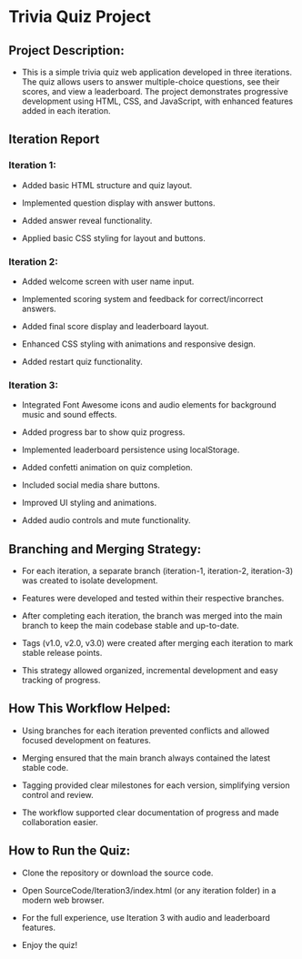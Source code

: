 # Trivia Quiz Project

## Project Description:
- This is a simple trivia quiz web application developed in three iterations. The quiz allows users to answer multiple-choice questions, see their scores, and view a leaderboard. The project demonstrates progressive development using HTML, CSS, and JavaScript, with enhanced features added in each iteration.

## Iteration Report
### Iteration 1:

- Added basic HTML structure and quiz layout.

- Implemented question display with answer buttons.

- Added answer reveal functionality.

- Applied basic CSS styling for layout and buttons.

### Iteration 2:

- Added welcome screen with user name input.

- Implemented scoring system and feedback for correct/incorrect answers.

- Added final score display and leaderboard layout.

- Enhanced CSS styling with animations and responsive design.

- Added restart quiz functionality.

### Iteration 3:

- Integrated Font Awesome icons and audio elements for background music and sound effects.

- Added progress bar to show quiz progress.

- Implemented leaderboard persistence using localStorage.

- Added confetti animation on quiz completion.

- Included social media share buttons.

- Improved UI styling and animations.

- Added audio controls and mute functionality.

## Branching and Merging Strategy:

- For each iteration, a separate branch (iteration-1, iteration-2, iteration-3) was created to isolate development.

- Features were developed and tested within their respective branches.

- After completing each iteration, the branch was merged into the main branch to keep the main codebase stable and up-to-date.

- Tags (v1.0, v2.0, v3.0) were created after merging each iteration to mark stable release points.

- This strategy allowed organized, incremental development and easy tracking of progress.

## How This Workflow Helped:

- Using branches for each iteration prevented conflicts and allowed focused development on features.

- Merging ensured that the main branch always contained the latest stable code.

- Tagging provided clear milestones for each version, simplifying version control and review.

- The workflow supported clear documentation of progress and made collaboration easier.

## How to Run the Quiz:

- Clone the repository or download the source code.

- Open SourceCode/Iteration3/index.html (or any iteration folder) in a modern web browser.

- For the full experience, use Iteration 3 with audio and leaderboard features.

- Enjoy the quiz!

